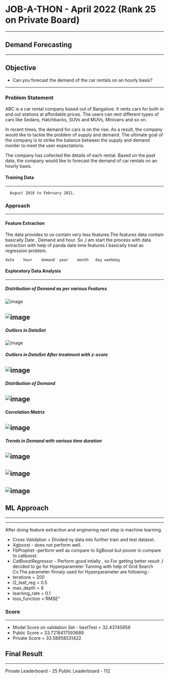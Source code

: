 # JOB-A-THON - April 2022 (Rank 25 on Private Board)
----------------------------------------------------------

## Demand Forecasting
-------------------------------------------
## Objective 
 - Can you forecast the demand of the car rentals on an hourly basis?
 ---------------------------------------------------------------------------
### Problem Statement
   ABC is a car rental company based out of Bangalore. It rents cars for both in and out stations at affordable prices. The users can rent different types of cars like Sedans, Hatchbacks, SUVs and MUVs, Minivans and so on.

  In recent times, the demand for cars is on the rise. As a result, the company would like to tackle the problem of supply and demand. The ultimate goal of the company is to strike the balance between the supply and demand inorder to meet the user expectations.

  The company has collected the details of each rental. Based on the past data, the company would like to forecast the demand of car rentals on an hourly basis. 
  
  #### Training Data
  -------------------------------------------
      August 2018 to February 2021.
      
  ### Approach
  ------------------------------------------------------------------
  
  #### Feature Extraction
  The data provides to us contain very less features.The features data contain basically Date , Demand and hour.
  So ,I am start the process with data extraction with help of panda date time features.I basically treat as regression problem.
  
  	date	hour	demand	year	month	day	weekday
  
  #### Exploratory Data Analysis
  
  ----------------------------------------------------------------------------
   ##### Distribution of Demand as per various Features   
  ![image](https://user-images.githubusercontent.com/95187592/165131962-de01b308-4e7c-4d40-85ab-f8144e5dd8bc.png)
  
  ![image](https://user-images.githubusercontent.com/95187592/165132046-dd86e402-0301-4ba6-89ec-298fd5bbfb8b.png)
  -------------------------------------------------------------
  
  ##### Outliers in DataSet
  ![image](https://user-images.githubusercontent.com/95187592/165132102-34f65e01-6bca-409f-a2de-b6db3ab2f84f.png)
  
  ##### Outliers in DataSet After treatment with z-score
  ![image](https://user-images.githubusercontent.com/95187592/165132141-970109ff-9745-4bfe-b654-e56914b31c24.png)
  ----------------------------------------------------------------
  ##### Distribution of Demand 
  ![image](https://user-images.githubusercontent.com/95187592/165132181-4697244b-dda6-4d5f-a0c7-a8f293f8e0c9.png)
  -------------------------------------------------------------------
  ##### Correlation Matrix
  
  ![image](https://user-images.githubusercontent.com/95187592/165132205-9356ddf3-65c7-4ab2-8609-eac00ee03a25.png)
  ---------------------------------------------------------------------------------
  
  ##### Trends in Demand with various time duration
  ![image](https://user-images.githubusercontent.com/95187592/165132228-4cdca03d-7320-4766-b828-c602cb8eee6f.png)
  ---------------------------------------------------------
  
  ![image](https://user-images.githubusercontent.com/95187592/165132254-e179667e-a1c3-40f4-98ef-5070ba81f1ba.png)
  ------------------------------------------------------------------------------------
  
  ![image](https://user-images.githubusercontent.com/95187592/165132281-abc1fc6c-1fe9-4627-9429-058ef2f8c545.png)
  --------------------------------------------------------------


## ML Approach
----------------------------------------
-----------------------------------------------

After doing feature extraction and enginering next step is machine learning.

-  Cross Validation = Divided ny data into further train and test dataset.
-  Xgboost - does not perform well.
-  FbProphet -perform well as compare to XgBoost but poorer in compare to catboost.
-  CatBoostRegressor - Perform good intially , so For getting better result ,I decided to go for Hyperparameter Tunning with help of Grid Search Cv.The parameter finnaly used for Hyperparameter are following :
  - terations = 200 
  - l2_leaf_reg = 0.5
  - max_depth = 8
  - learning_rate = 0.1  
  - loss_function ='RMSE"

### Score
------------------------------
 - Model Score on validation Set - bestTest = 32.43745959
 - Public Score = 33.7218417593689	
 - Private Score = 33.58958531422
 
 ## Final Result
 ----------------------------------------
 Private Leaderboard - 25
 Public Leaderboard - 112
 


